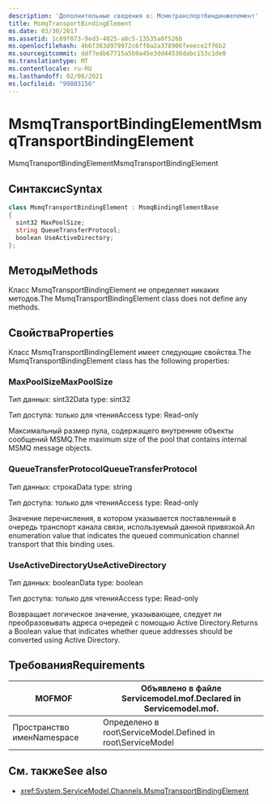 ```yaml
---
description: 'Дополнительные сведения о: Мсмктранспортбиндинжелемент'
title: MsmqTransportBindingElement
ms.date: 03/30/2017
ms.assetid: 1c89f073-9ed3-4025-a8c5-13535a0f526b
ms.openlocfilehash: 4b6f363d979972c6ff0a2a378906feeece2ff6b2
ms.sourcegitcommit: ddf7edb67715a5b9a45e3dd44536dabc153c1de0
ms.translationtype: MT
ms.contentlocale: ru-RU
ms.lasthandoff: 02/06/2021
ms.locfileid: "99803156"
---
```

# <a name="msmqtransportbindingelement"></a><span data-ttu-id="bd91d-103">MsmqTransportBindingElement</span><span class="sxs-lookup"><span data-stu-id="bd91d-103">MsmqTransportBindingElement</span></span>

<span data-ttu-id="bd91d-104">MsmqTransportBindingElement</span><span class="sxs-lookup"><span data-stu-id="bd91d-104">MsmqTransportBindingElement</span></span>  
  
## <a name="syntax"></a><span data-ttu-id="bd91d-105">Синтаксис</span><span class="sxs-lookup"><span data-stu-id="bd91d-105">Syntax</span></span>  
  
```csharp
class MsmqTransportBindingElement : MsmqBindingElementBase  
{  
  sint32 MaxPoolSize;  
  string QueueTransferProtocol;  
  boolean UseActiveDirectory;  
};  
```  
  
## <a name="methods"></a><span data-ttu-id="bd91d-106">Методы</span><span class="sxs-lookup"><span data-stu-id="bd91d-106">Methods</span></span>  

 <span data-ttu-id="bd91d-107">Класс MsmqTransportBindingElement не определяет никаких методов.</span><span class="sxs-lookup"><span data-stu-id="bd91d-107">The MsmqTransportBindingElement class does not define any methods.</span></span>  
  
## <a name="properties"></a><span data-ttu-id="bd91d-108">Свойства</span><span class="sxs-lookup"><span data-stu-id="bd91d-108">Properties</span></span>  

 <span data-ttu-id="bd91d-109">Класс MsmqTransportBindingElement имеет следующие свойства.</span><span class="sxs-lookup"><span data-stu-id="bd91d-109">The MsmqTransportBindingElement class has the following properties:</span></span>  
  
### <a name="maxpoolsize"></a><span data-ttu-id="bd91d-110">MaxPoolSize</span><span class="sxs-lookup"><span data-stu-id="bd91d-110">MaxPoolSize</span></span>  

 <span data-ttu-id="bd91d-111">Тип данных: sint32</span><span class="sxs-lookup"><span data-stu-id="bd91d-111">Data type: sint32</span></span>  
  
 <span data-ttu-id="bd91d-112">Тип доступа: только для чтения</span><span class="sxs-lookup"><span data-stu-id="bd91d-112">Access type: Read-only</span></span>  
  
 <span data-ttu-id="bd91d-113">Максимальный размер пула, содержащего внутренние объекты сообщений MSMQ.</span><span class="sxs-lookup"><span data-stu-id="bd91d-113">The maximum size of the pool that contains internal MSMQ message objects.</span></span>  
  
### <a name="queuetransferprotocol"></a><span data-ttu-id="bd91d-114">QueueTransferProtocol</span><span class="sxs-lookup"><span data-stu-id="bd91d-114">QueueTransferProtocol</span></span>  

 <span data-ttu-id="bd91d-115">Тип данных: строка</span><span class="sxs-lookup"><span data-stu-id="bd91d-115">Data type: string</span></span>  
  
 <span data-ttu-id="bd91d-116">Тип доступа: только для чтения</span><span class="sxs-lookup"><span data-stu-id="bd91d-116">Access type: Read-only</span></span>  
  
 <span data-ttu-id="bd91d-117">Значение перечисления, в котором указывается поставленный в очередь транспорт канала связи, используемый данной привязкой.</span><span class="sxs-lookup"><span data-stu-id="bd91d-117">An enumeration value that indicates the queued communication channel transport that this binding uses.</span></span>  
  
### <a name="useactivedirectory"></a><span data-ttu-id="bd91d-118">UseActiveDirectory</span><span class="sxs-lookup"><span data-stu-id="bd91d-118">UseActiveDirectory</span></span>  

 <span data-ttu-id="bd91d-119">Тип данных: boolean</span><span class="sxs-lookup"><span data-stu-id="bd91d-119">Data type: boolean</span></span>  
  
 <span data-ttu-id="bd91d-120">Тип доступа: только для чтения</span><span class="sxs-lookup"><span data-stu-id="bd91d-120">Access type: Read-only</span></span>  
  
 <span data-ttu-id="bd91d-121">Возвращает логическое значение, указывающее, следует ли преобразовывать адреса очередей с помощью Active Directory.</span><span class="sxs-lookup"><span data-stu-id="bd91d-121">Returns a Boolean value that indicates whether queue addresses should be converted using Active Directory.</span></span>  
  
## <a name="requirements"></a><span data-ttu-id="bd91d-122">Требования</span><span class="sxs-lookup"><span data-stu-id="bd91d-122">Requirements</span></span>  
  
|<span data-ttu-id="bd91d-123">MOF</span><span class="sxs-lookup"><span data-stu-id="bd91d-123">MOF</span></span>|<span data-ttu-id="bd91d-124">Объявлено в файле Servicemodel.mof.</span><span class="sxs-lookup"><span data-stu-id="bd91d-124">Declared in Servicemodel.mof.</span></span>|  
|---------|-----------------------------------|  
|<span data-ttu-id="bd91d-125">Пространство имен</span><span class="sxs-lookup"><span data-stu-id="bd91d-125">Namespace</span></span>|<span data-ttu-id="bd91d-126">Определено в root\ServiceModel.</span><span class="sxs-lookup"><span data-stu-id="bd91d-126">Defined in root\ServiceModel</span></span>|  
  
## <a name="see-also"></a><span data-ttu-id="bd91d-127">См. также</span><span class="sxs-lookup"><span data-stu-id="bd91d-127">See also</span></span>

- <xref:System.ServiceModel.Channels.MsmqTransportBindingElement>
